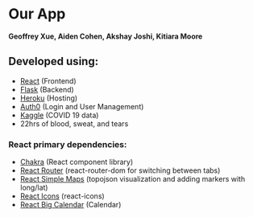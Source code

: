 # Our App

**Geoffrey Xue, Aiden Cohen, Akshay Joshi, Kitiara Moore**

## Developed using:
- [React](https://reactjs.org/) (Frontend)
- [Flask](https://flask.palletsprojects.com/en/2.0.x/) (Backend)
- [Heroku](https://www.heroku.com/) (Hosting)
- [Auth0](https://auth0.com/) (Login and User Management)
- [Kaggle](https://www.kaggle.com/) (COVID 19 data)
- 22hrs of blood, sweat, and tears

### React primary dependencies:
- [Chakra](https://chakra-ui.com/) (React component library)
- [React Router](https://reactrouter.com/) (react-router-dom for switching between tabs)
- [React Simple Maps](https://www.react-simple-maps.io/) (topojson visualization and adding markers with long/lat)
- [React Icons](https://react-icons.github.io/react-icons/) (react-icons)
- [React Big Calendar](https://jquense.github.io/react-big-calendar/examples/index.html) (Calendar)

